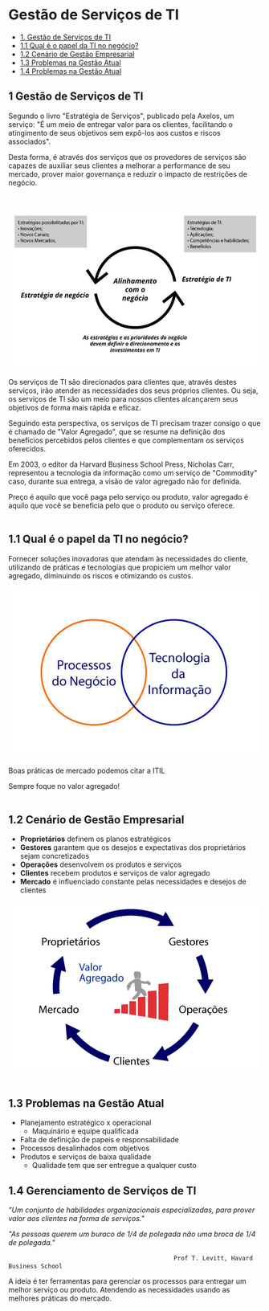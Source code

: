 # Gestão de Serviços de TI

- [1. Gestão de Serviços de TI](#1-gest%C3%A3o-de-servi%C3%A7os-de-ti)
- [1.1 Qual é o papel da TI no negócio?](#11-qual-é-o-papel-da-ti-no-negócio)
- [1.2 Cenário de Gestão Empresarial](#12-cenário-de-gestão-empresarial)
- [1.3 Problemas na Gestão Atual](#13-problemas-na-gestão-atual)
- [1.4 Problemas na Gestão Atual](#13-problemas-na-gestão-atual)

## 1 Gestão de Serviços de TI

Segundo o livro "Estratégia de Serviços", publicado pela Axelos, um serviço: 
"É um meio de entregar valor para os clientes, facilitando o atingimento de seus objetivos sem expô-los aos custos e riscos associados".

Desta forma, é através dos serviços que os provedores de serviços são capazes de auxiliar seus clientes a melhorar a performance de seu mercado, prover maior governança e reduzir o impacto de restrições de negócio.
<br><br><br>

<div align="center">

![Alinhamento com o negócio](imagens/alinhamento-com-negocio.jpg)

</div>

Os serviços de TI são direcionados para clientes que, através destes serviços, irão atender as necessidades dos seus próprios clientes. Ou seja, os serviços de TI são um meio para nossos clientes alcançarem seus objetivos de forma mais rápida e eficaz.

Seguindo esta perspectiva, os serviços de TI precisam trazer consigo o que é chamado de "Valor Agregado", que se resume na definição dos benefícios percebidos pelos clientes e que complementam os serviços oferecidos.

Em 2003, o editor da Harvard Business School Press, Nicholas Carr, representou a tecnologia da informação como um serviço de "Commodity" caso, durante sua entrega, a visão de valor agregado não for definida. 

Preço é aquilo que você paga pelo serviço ou produto, valor agregado é aquilo que você se beneficia pelo que o produto ou serviço oferece.<br><br>

## 1.1 Qual é o papel da TI no negócio?

Fornecer soluções inovadoras que atendam às necessidades do cliente, utilizando de práticas e tecnologias que propiciem um melhor valor agregado, diminuindo os riscos e otimizando os custos.

<div align="align">

![Processos de negócio - tecnologia da informação](imagens/processos-negocio-tecnologia-informacao.jpg)

</div>

Boas práticas de mercado podemos citar a ITIL

Sempre foque no valor agregado!<br><br>

## 1.2 Cenário de Gestão Empresarial 

* **Proprietários** definem os planos estratégicos
* **Gestores** garantem que os desejos e expectativas dos proprietários sejam concretizados
* **Operações** desenvolvem os produtos e serviços
* **Clientes** recebem produtos e serviços de valor agregado
* **Mercado** é influenciado constante pelas necessidades e desejos de clientes


![Cenário de gestão empresarial](imagens/cenario-gestao-empresarial.jpg) <br><br>

## 1.3 Problemas na Gestão Atual

* Planejamento estratégico x operacional 
  * Maquinário e equipe qualificada
* Falta de definição de papeis e responsabilidade
* Processos desalinhados com objetivos
* Produtos e serviços de baixa qualidade
  * Qualidade tem que ser entregue a qualquer custo
  
## 1.4 Gerenciamento de Serviços de TI

_"Um conjunto de habilidades organizacionais especializadas, para prover valor aos clientes na forma de serviços."_

_"As pessoas querem um buraco de 1/4 de polegada não uma broca de 1/4 de polegada."_

                                                  Prof T. Levitt, Havard Business School



A ideia é ter ferramentas para gerenciar os processos para entregar um melhor serviço ou produto. Atendendo as necessidades usando as melhores práticas do mercado.



